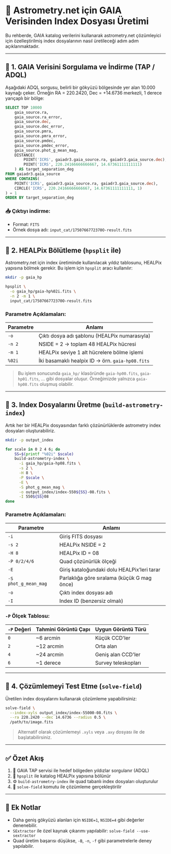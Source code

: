 # 🌌 Astrometry.net için GAIA Verisinden Index Dosyası Üretimi  

Bu rehberde, GAIA katalog verilerini kullanarak astrometry.net çözümleyici için özelleştirilmiş index dosyalarının nasıl üretileceği adım adım açıklanmaktadır.

---

## 🔹 1. GAIA Verisini Sorgulama ve İndirme (TAP / ADQL)

Aşağıdaki ADQL sorgusu, belirli bir gökyüzü bölgesinde yer alan 10.000 kaynağı çeker. Örneğin RA = 220.2420, Dec = +14.6736 merkezli, 1 derece yarıçaplı bir bölge:

```sql
SELECT TOP 10000 
    gaia_source.ra,
    gaia_source.ra_error,
    gaia_source.dec,
    gaia_source.dec_error,
    gaia_source.pmra,
    gaia_source.pmra_error,
    gaia_source.pmdec,
    gaia_source.pmdec_error,
    gaia_source.phot_g_mean_mag,
    DISTANCE(
        POINT('ICRS', gaiadr3.gaia_source.ra, gaiadr3.gaia_source.dec),
        POINT('ICRS', 220.24166666666667, 14.67361111111111)
    ) AS target_separation_deg
FROM gaiadr3.gaia_source
WHERE CONTAINS(
    POINT('ICRS', gaiadr3.gaia_source.ra, gaiadr3.gaia_source.dec),
    CIRCLE('ICRS', 220.24166666666667, 14.67361111111111, 1)
) = 1
ORDER BY target_separation_deg
```

### 📥 Çıktıyı indirme:

- Format: `FITS`
- Örnek dosya adı: `input_cat/1750766772370O-result.fits`

---

## 🔹 2. HEALPix Bölütleme (`hpsplit` ile)

Astrometry.net için index üretiminde kullanılacak yıldız tablosunu, HEALPix yapısına bölmek gerekir. Bu işlem için `hpsplit` aracı kullanılır:

```bash
mkdir -p gaia_hp

hpsplit \
  -o gaia_hp/gaia-hp%02i.fits \
  -n 2 -m 1 \
  input_cat/1750766772370O-result.fits
```

### Parametre Açıklamaları:

| Parametre | Anlamı |
|-----------|--------|
| `-o`      | Çıktı dosya adı şablonu (HEALPix numarasıyla) |
| `-n 2`    | NSIDE = 2 → toplam 48 HEALPix hücresi |
| `-m 1`    | HEALPix seviye 1 alt hücrelere bölme işlemi |
| `%02i`    | İki basamaklı healpix ID → örn. `gaia-hp08.fits` |

> Bu işlem sonucunda `gaia_hp/` klasöründe `gaia-hp00.fits`, `gaia-hp01.fits`, ... gibi dosyalar oluşur. Örneğimizde yalnızca `gaia-hp08.fits` oluşmuş olabilir.

---

## 🔹 3. Index Dosyalarını Üretme (`build-astrometry-index`)

Artık her bir HEALPix dosyasından farklı çözünürlüklerde astrometry index dosyaları oluşturabiliriz.

```bash
mkdir -p output_index

for scale in 0 2 4 6; do
    SS=$(printf "%02i" $scale)
    build-astrometry-index \
      -i gaia_hp/gaia-hp08.fits \
      -s 2 \
      -H 8 \
      -P $scale \
      -E \
      -S phot_g_mean_mag \
      -o output_index/index-550${SS}-08.fits \
      -I 550${SS}08
done
```

### Parametre Açıklamaları:

| Parametre                     | Anlamı |
|-------------------------------|--------|
| `-i`                          | Giriş FITS dosyası |
| `-s 2`                        | HEALPix NSIDE = 2 |
| `-H 8`                        | HEALPix ID = 08 |
| `-P 0/2/4/6`                  | Quad çözünürlük ölçeği |
| `-E`                          | Giriş kataloğundaki dolu HEALPix’leri tarar |
| `-S phot_g_mean_mag`         | Parlaklığa göre sıralama (küçük G mag önce) |
| `-o`                          | Çıktı index dosyası adı |
| `-I`                          | Index ID (benzersiz olmalı) |

### `-P` Ölçek Tablosu:

| `-P` Değeri | Tahmini Görüntü Çapı | Uygun Görüntü Türü       |
|-------------|----------------------|---------------------------|
| `0`         | ~6 arcmin            | Küçük CCD'ler             |
| `2`         | ~12 arcmin           | Orta alan                 |
| `4`         | ~24 arcmin           | Geniş alan CCD'ler        |
| `6`         | ~1 derece            | Survey teleskopları       |

---

## 🔹 4. Çözümlemeyi Test Etme (`solve-field`)

Üretilen index dosyalarını kullanarak çözümleme yapabilirsiniz:

```bash
solve-field \
  --index-xyls output_index/index-55000-08.fits \
  --ra 220.2420 --dec 14.6736 --radius 0.5 \
  /path/to/image.fits
```

> Alternatif olarak çözümlemeyi `.xyls` veya `.axy` dosyası ile de başlatabilirsiniz.

---

## ✅ Özet Akış

1. 📡 GAIA TAP servisi ile hedef bölgeden yıldızlar sorgulanır (ADQL)
2. 🧩 `hpsplit` ile katalog HEALPix yapısına bölünür
3. ⚙️ `build-astrometry-index` ile quad tabanlı index dosyaları oluşturulur
4. 🔭 `solve-field` komutu ile çözümleme gerçekleştirilir

---

## 📌 Ek Notlar

- Daha geniş gökyüzü alanları için `NSIDE=1`, `NSIDE=4` gibi değerler denenebilir.
- `SExtractor` ile özel kaynak çıkarımı yapılabilir: `solve-field --use-sextractor`
- Quad üretim başarısı düşükse, `-B`, `-n`, `-f` gibi parametrelerle deney yapılabilir.
